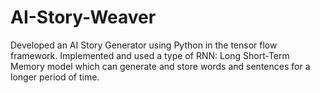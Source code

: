 # AI-Story-Weaver 
Developed an AI Story Generator using Python in the tensor flow framework. Implemented and used a type of RNN: Long Short-Term Memory model which can generate and store words and sentences for a longer period of time.
